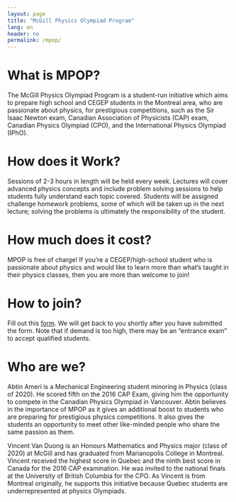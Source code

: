 ```yaml
---
layout: page
title: "McGill Physics Olympiad Program"
lang: en
header: no
permalink: /mpop/
---
```

# What is MPOP?

The McGill Physics Olympiad Program is a student-run initiative which aims to prepare high school and CEGEP students in the Montreal area, who are passionate about physics, for prestigious competitions, such as the Sir Isaac Newton exam, Canadian Association of Physicists (CAP) exam, Canadian Physics Olympiad (CPO), and the International Physics Olympiad (IPhO).

# How does it Work?

Sessions of 2-3 hours in length will be held every week. Lectures will cover advanced physics concepts and include problem solving sessions to help students fully understand each topic covered. Students will be assigned challenge homework problems, some of which will be taken up in the next lecture; solving the problems is ultimately the responsibility of the student.

# How much does it cost?

MPOP is free of charge! If you’re a CEGEP/high-school student who is passionate about physics and would like to learn more than what’s taught in their physics classes, then you are more than welcome to join!

# How to join?

Fill out this [form]([https://goo.gl/forms/iS3XOV2AWvSB1NFp2).
We will get back to you shortly after you have submitted the form.
Note that if demand is too high, there may be an “entrance exam” to accept qualified students.

# Who are we?

Abtin Ameri is a Mechanical Engineering student minoring in Physics (class of 2020). He scored fifth on the 2016 CAP Exam, giving him the opportunity to compete in the Canadian Physics Olympiad in Vancouver. Abtin believes in the importance of MPOP as it gives an additional boost to students who are preparing for prestigious physics competitions. It also gives the students an opportunity to meet other like-minded people who share the same passion as them.

Vincent Van Duong is an Honours Mathematics and Physics major (class of 2020) at McGill and has graduated from Marianopolis College in Montreal.  Vincent received the highest score in Quebec and the ninth best score in Canada for the 2016 CAP examination.  He was invited to the national finals at the University of British Columbia for the CPO.  As Vincent is from Montreal originally, he supports this initiative because Quebec students are underrepresented at physics Olympiads.

